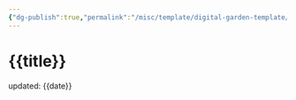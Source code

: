 ```yaml
---
{"dg-publish":true,"permalink":"/misc/template/digital-garden-template/","dgPassFrontmatter":true}
---
```



# {{title}}
updated: {{date}}